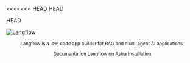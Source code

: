 <<<<<<< HEAD
 HEAD

 HEAD
<!-- markdownlint-disable MD030 -->
![Langflow](./docs/static/img/hero.png)

<p align="center" style="font-size: 12px;">
    Langflow is a low-code app builder for RAG and multi-agent AI 
applications.
</p>

<p align="center" style="font-size: 12px;">
    <a href="https://docs.langflow.org" style="text-decoration: 
underline;">Documentation</a>
    <a href="https://astra.datastax.com/signup?type=langflow" 
style="text-decoration: underline;">Langflow on Astra</a>
    <a href="https://docs.langflow.org/get-started-installation" 
style="text-decoration: underline;">Installation</a>
</p>
